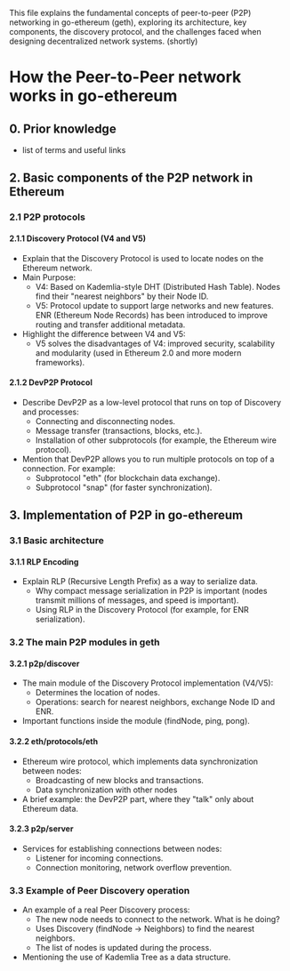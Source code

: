 This file explains the fundamental concepts of peer-to-peer (P2P) networking in go-ethereum (geth), exploring its architecture, key components, the discovery protocol, and the challenges faced when designing decentralized network systems. (shortly)

# How the Peer-to-Peer network works in go-ethereum
## 0. Prior knowledge
- list of terms and useful links

## 2. Basic components of the P2P network in Ethereum
### 2.1 P2P protocols
#### 2.1.1 Discovery Protocol (V4 and V5)
- Explain that the Discovery Protocol is used to locate nodes on the Ethereum network.
- Main Purpose:
	+ V4: Based on Kademlia-style DHT (Distributed Hash Table). Nodes find their "nearest neighbors" by their Node ID.
	+ V5: Protocol update to support large networks and new features. ENR (Ethereum Node Records) has been introduced to improve routing and transfer additional metadata.
- Highlight the difference between V4 and V5:
	+ V5 solves the disadvantages of V4: improved security, scalability and modularity (used in Ethereum 2.0 and more modern frameworks).
#### 2.1.2 DevP2P Protocol
- Describe DevP2P as a low-level protocol that runs on top of Discovery and processes:
	+ Connecting and disconnecting nodes.
	+ Message transfer (transactions, blocks, etc.).
	+ Installation of other subprotocols (for example, the Ethereum wire protocol).
- Mention that DevP2P allows you to run multiple protocols on top of a connection. For example:
	+ Subprotocol "eth" (for blockchain data exchange).
	+ Subprotocol "snap" (for faster synchronization).

## 3. Implementation of P2P in go-ethereum
### 3.1 Basic architecture
#### 3.1.1 RLP Encoding
- Explain RLP (Recursive Length Prefix) as a way to serialize data.
	+ Why compact message serialization in P2P is important (nodes transmit millions of messages, and speed is important).
	+ Using RLP in the Discovery Protocol (for example, for ENR serialization).
### 3.2 The main P2P modules in geth
#### 3.2.1 p2p/discover
- The main module of the Discovery Protocol implementation (V4/V5):
	+ Determines the location of nodes.
	+ Operations: search for nearest neighbors, exchange Node ID and ENR.
- Important functions inside the module (findNode, ping, pong).
#### 3.2.2 eth/protocols/eth
- Ethereum wire protocol, which implements data synchronization between nodes:
	+ Broadcasting of new blocks and transactions.
	+ Data synchronization with other nodes
- A brief example: the DevP2P part, where they "talk" only about Ethereum data.
#### 3.2.3 p2p/server
- Services for establishing connections between nodes:
	+ Listener for incoming connections.
	+ Connection monitoring, network overflow prevention.
### 3.3 Example of Peer Discovery operation
- An example of a real Peer Discovery process:
	+ The new node needs to connect to the network. What is he doing?
	+ Uses Discovery (findNode → Neighbors) to find the nearest neighbors.
	+ The list of nodes is updated during the process.
- Mentioning the use of Kademlia Tree as a data structure.
